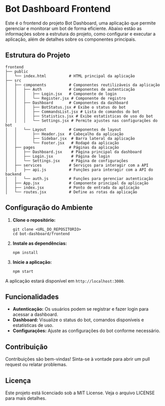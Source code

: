 # Bot Dashboard Frontend

Este é o frontend do projeto Bot Dashboard, uma aplicação que permite gerenciar e monitorar um bot de forma eficiente. Abaixo estão as informações sobre a estrutura do projeto, como configurar e executar a aplicação, além de detalhes sobre os componentes principais.

## Estrutura do Projeto

```
frontend
├── public
│   └── index.html          # HTML principal da aplicação
├── src
│   ├── components          # Componentes reutilizáveis da aplicação
│   │   ├── Auth            # Componentes de autenticação
│   │   │   ├── Login.jsx   # Componente de login
│   │   │   └── Register.jsx # Componente de registro
│   │   ├── Dashboard       # Componentes da dashboard
│   │   │   ├── BotStatus.jsx # Exibe o status do bot
│   │   │   ├── CommandsList.jsx # Lista de comandos do bot
│   │   │   ├── Statistics.jsx # Exibe estatísticas de uso do bot
│   │   │   └── Settings.jsx # Permite ajustes nas configurações do bot
│   │   └── Layout          # Componentes de layout
│   │       ├── Header.jsx  # Cabeçalho da aplicação
│   │       ├── Sidebar.jsx  # Barra lateral da aplicação
│   │       └── Footer.jsx   # Rodapé da aplicação
│   ├── pages               # Páginas da aplicação
│   │   ├── Dashboard.jsx    # Página principal da dashboard
│   │   ├── Login.jsx        # Página de login
│   │   └── Settings.jsx     # Página de configurações
│   ├── services            # Serviços para interagir com a API
│   │   ├── api.js          # Funções para interagir com a API do backend
│   │   └── auth.js         # Funções para gerenciar autenticação
│   ├── App.jsx             # Componente principal da aplicação
│   ├── index.jsx           # Ponto de entrada da aplicação
│   └── routes.jsx          # Define as rotas da aplicação
```

## Configuração do Ambiente

1. **Clone o repositório:**
   ```
   git clone <URL_DO_REPOSITORIO>
   cd bot-dashboard/frontend
   ```

2. **Instale as dependências:**
   ```
   npm install
   ```

3. **Inicie a aplicação:**
   ```
   npm start
   ```

A aplicação estará disponível em `http://localhost:3000`.

## Funcionalidades

- **Autenticação:** Os usuários podem se registrar e fazer login para acessar a dashboard.
- **Dashboard:** Visualize o status do bot, comandos disponíveis e estatísticas de uso.
- **Configurações:** Ajuste as configurações do bot conforme necessário.

## Contribuição

Contribuições são bem-vindas! Sinta-se à vontade para abrir um pull request ou relatar problemas.

## Licença

Este projeto está licenciado sob a MIT License. Veja o arquivo LICENSE para mais detalhes.